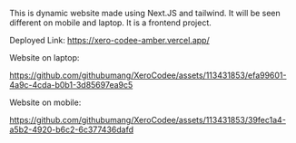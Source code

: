 This is dynamic website made using Next.JS and tailwind. It will be seen different on mobile and laptop. It is a frontend project.

Deployed Link: https://xero-codee-amber.vercel.app/

Website on laptop:

https://github.com/githubumang/XeroCodee/assets/113431853/efa99601-4a9c-4cda-b0b1-3d85697ea9c5


Website on mobile:

https://github.com/githubumang/XeroCodee/assets/113431853/39fec1a4-a5b2-4920-b6c2-6c377436dafd


